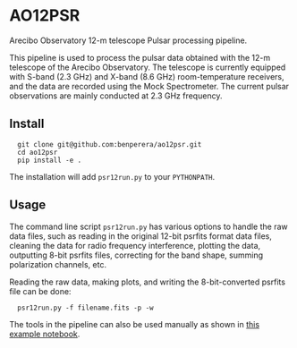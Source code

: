 # AO12PSR
Arecibo Observatory 12-m telescope Pulsar processing pipeline.

This pipeline is used to process the pulsar data obtained with the 12-m telescope of the Arecibo Observatory. The telescope is currently equipped with S-band (2.3 GHz) and X-band (8.6 GHz) room-temperature receivers, and the data are recorded using the Mock Spectrometer. The current pulsar observations are mainly conducted at 2.3 GHz frequency. 


## Install
```
  git clone git@github.com:benperera/ao12psr.git
  cd ao12psr
  pip install -e .
```
The installation will add `psr12run.py` to your `PYTHONPATH`.


## Usage
The command line script `psr12run.py` has various options to handle the raw data files, such as reading in the original 12-bit psrfits format data files, cleaning the data for radio frequency interference, plotting the data, outputting 8-bit psrfits files, correcting for the band shape, summing polarization channels, etc. 

Reading the raw data, making plots, and writing the 8-bit-converted psrfits file can be done:
```
  psr12run.py -f filename.fits -p -w
```

The tools in the pipeline can also be used manually as shown in [this example notebook](https://github.com/benperera/ao12psr/blob/main/example/plot_write_data.ipynb).
